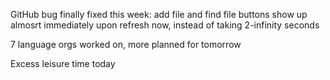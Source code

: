 GitHub bug finally fixed this week: add file and find file buttons show up almosrt immediately upon refresh now, instead of taking 2-infinity seconds

7 language orgs worked on, more planned for tomorrow

Excess leisure time today
